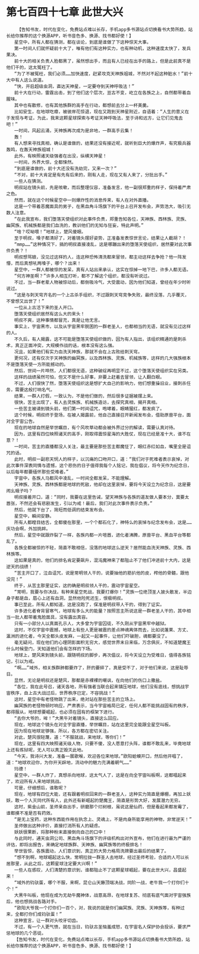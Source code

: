 # 第七百四十七章 此世大兴
        【告知书友，时代在变化，免费站点难以长存，手机app多书源站点切换看书大势所趋，站长给你推荐的这个换源APP，听书音色多、换源、找书都好使！】
       星空中，所有人都在猜测，都在谈论，到底是谁做了下这种惊天大事。
       第一时间人们就怀疑前十大了，唯有他们有这种实力，也有种动机，这种速度太快了，发兵果决。
       前十大的相关负责人脸都黑了，虽然想出手，而且有人已经在出手的路上，但是此前真不是他们干的，这太冤枉了。
       “为了不被冤枉，我们必须……加快速度，赶紧攻克天神族祖城，不然对不起这种脏水！”前十大中有人这么说道。
       “快，开启超级虫洞，直达天神星，一定要夺到天神呼吸法！”
       前十大在行动，雷霆出击，到了他们这个层次，亘古不变，屹立在各族之上，自然都带着血腥味。
       其中也有散修，也有其他族群的高手在行动，都想前去分上一杯美羹。
       比如安生，在地球吃瘪，被彼岸花惊退，现在又跑到天神星附近，自语着：“人生的意义在于发现与考证，为此，我来这颗星球探索与考证天神呼吸法，至于诗和远方，让它们见鬼去吧！”
       一时间，风起云涌，天神族再次成为是非地，一群高手云集！
       轰！
       有人想来寻找真相，确认是谁做的，结果还没有接近呢，就听到巨大的爆炸声，有究极兵器轰鸣，在轰天神族祖城！
       此外，有映照诸天级强者在出没，纵横天神星！
       一时间，外界大惊，全都悚然。
       “到底是谁做的，前十大还没有洗劫完，又来一次？”
       “不对，前十大肯定是有先有后来的，刚有人走，现在又有人来了，分批出手。”
       一些人在猜测。
       明叔站在镜头前，先是咳嗽，而后整理仪容，准备发言，他一副很郑重的样子，保持着严肃之色。
       然而，就在这个时候星空中一则爆炸性的消息传来，有人在对外直播。
       这是一个带着恶魔面具的男子，在黑血角斗场旗下的平台上召开发布会，声势浩大，吸引无数人注意。
       “在此我宣布，我们堕落天使组织对此事件负责，郑重告知各位，天神族、西林族、灵族、幽冥族、机械族都是我们血洗的，教训他们的无知与狂妄，特此声明。”
       “啥？哎呦喂！”地球上，楚风傻眼。
       至于明叔，嗓子都清好了，对着镜头摆好姿势，正准备发表惊世言论，结果让人截胡？！
       “mmp……”这种情况下，搞的明叔直接凌乱，这是哪蹦出来的堕落天使组织，居然要对此次事件负责？！
       明叔想骂娘，没见过这样的人，连这种恐怖清洗都来冒领，都主动这样去争抢？他一阵发懵，而后真想吼两嗓子，哪个？出来！
       星空中，一群人都被惊的发呆，真有人站出来承认，这实在惊掉一地下巴，许多人都无语。
       “何方神圣啊？”许多人相互打听，都不了解这个组织，都没有听说过。
       不过，当一群老辈人物被惊动后，都倒吸冷气，大受震动，因为他们知道，曾经在年少时听说过。
       “这是与刺天穹齐名的一个上古杀手组织，不过跟刺天穹竞争失败，最终没落，几乎覆灭，不曾想又出世了！”
       一位从上古活下来的圣人开口。
       堕落天使组织居然有这么大的来头！
       明叔不爽，这种事情都冒充，真是让他无言。
       事实上，宇宙黑市，以及从宇宙黑牢脱困的一群老圣人，也都相当的无语，就没有见过这样的人。
       不久后，有人揭露，这不可能是堕落天使组织做的，因为有人指出，该组织精通的是刺杀术，真正正面冲突，大规模作战的话，根本没有这么强。
       况且，如果他们有实力血洗天神族，那就不会在上古败给刺天穹。
       更何况，还有仅次于天神族的幽冥族，以及西林族、灵族、机械族等，这样的几大强族根本不是堕落天使一方所能撼动的。
       然后，世间一片哗然，人们都很无语，这种破绽再明显不过，这个堕落天使组织实在另类。
       这样的战绩虽然可怕，但又不是什么好事，非要上赶着去冒领，让人翻白眼。
       不过，人们很快了然，堕落天使组织这是想扩大自己的影响力，他们想重操旧业，接刺杀任务，需要这般打响名气。
       结果，一群人打假，一致认为，不是他们做的，然后很多证据被摆上来。
       很快，苦主出现了，有人去灵族族、机械族造访，去探究真相，揭开真相。
       一些苦主被请到镜头前，他们第一时间诅咒，咆哮着，眼睛猩红，都发疯了。
       这个时候，明叔终于登场，在被人揭露前，他自己直接召开新闻发布会，借助原兽平台，面对全宇宙公告。
       现在的地球自然是举世瞩目，有个风吹草动都会被外界过分的解读，需要认真对待。
       因为，这里有四位映照诸天的高手，刚取得震惊星海的大胜仗，现在已经是准十大，谁不在意？！
       一时间，苦主的直播都没人关注，最主要是那些苦主都魔怔了，眼红赤红如血，嘴里全是诅咒的话。
       此时，明叔一副悲天悯人的样子，以沉痛的口吻开口，道：“我们对于死难者表示哀悼，对此次事件深表同情与遗憾，这个悲伤的日子值得我每个人铭记，我在倡议，将今天作为纪念日，以后每年都要缅怀那些受难者。”
       宇宙中，各族人马都风中凌乱，一时间全都发呆，不能理解。
       天神族、灵族、西林族都是地球的死敌，他却在这里哀悼，要将今天设立为纪念日，这是要闹幺蛾子吗？
       明叔接着开口，道：“同时，我要在这里告诫，望天神族与各族的道友做人要本分，莫要太嚣张，不然还会有悲剧发生，引以为戒！最后，我们对此次事件表示负责。”
       然后，他就下台了，简短而低调的结束发布会。
       星空中，瞬间安静。
       所有人都瞠目结舌，全都傻在那里，一个个都石化了，神特么的哀悼与纪念发布会，这是……庆功会啊，外加挑衅。
       然后，星空中就跟炸裂了一样，各族内都一片喧嚣，进化者沸腾，原兽平台、黑血平台等都乱了。
       各族全都被惊的不轻，简直不敢相信，没落的地球这么逆天？居然能血洗天神族、灵族、西林族等。
       这如果是真的，他们的排名肯定要飙升，混沌魔神来了都阻止不了他们冲进前十大内，这是逆天的战绩！
       “苦主开口了，泣血诅咒，说是常明领人干的，说要抽他的筋扒他的皮，榨他的骨髓，跟他没完！”
       终于，从苦主那里证实，这的确是明叔领人干的，震动宇宙星空。
       “常明，我要与你决战，有种来星空死战，我要打爆你！”灵族一位绝顶圣人披头散发，半边身子都是血，眉心上还有血洞，显然他险死还生，恨极明叔。
       事已至此，所有人都知道，这是没跑了，保准是明叔带人干的，得到了证实。
       许多进化者脊背冒寒气，地球有多么大的能量？按照苦主所说这是一群老圣人干的，其中相当一批人都带着鬼脸面具，没有露出真容。
       只有一小部分人以真面孔示人，大多曾为宇宙囚徒，不久刚从宇宙黑牢中越狱。
       这时，不仅宇宙中震撼，地球上有些人更是被震的差点神魂离体而去，比如说蓬莱、方丈、瀛洲的进化者，今天全都头皮发麻，一起又一起事件，让他们吓破胆，魂都要没了。
       毫无疑问，现在他们的心理阴影面积无穷大，感觉世界末日来临，万念俱灰，不知道楚魔王什么时候登门，天知道他们会有怎样的下场。
       地球上，楚风来到镜头前，跟随明叔的脚步，再次倡议，将今天设立为受难日，值得各族铭记，引以为戒。
       “啊……”域外，相关族群肺都要炸了，肝的要碎了，真是受不了，对于他们来说，这是耻辱日。
       显然，无论是明叔还是楚风，那都是赤裸裸的嘲讽，在向他们的伤口上撒盐。
       “各位，我在此号召，诸天各地，所有强者当联合起来镇压地球，他们没有底线，想挑战宇宙秩序，自上古大战过后，世界秩序已定，不容挑战！”
       这时，星空中有老怪物跳了出来，绝对站在那些苦主的立场上。
       幽冥族的老怪物顿时响应，严肃表示，当今宇宙格局已定，任何人都不能挑战固有的秩序，都得服从，地球想要崛起，也必须在固有的框架下进行。
       “去你大爷的，哞！”大黑牛对着镜头，直接这么回应。
       现在，地球这个镜头在对全宇宙直播，举世瞩目，站在这里完全能跟全星空叫板。
       因为现在地球足够强，所以，各方都在密切关注。
       对此，楚风很轻蔑，道：“不服就战，来地球，等你们！”
       现在，这里有四大映照诸天级人物，只要不傻，没人愿意打头阵，谁都不敢乱来，毕竟地球上还有炼狱呢，无人可以真正毁灭此地。
       “今天，我诗兴大发，准备一展歌喉，欢迎各位来地球。”欧阳蛤蟆开口，然后他开唱了，道：“地球欢迎你，为你开天辟地，流动中的魅力充满着朝气……”
       玛德！
       星空中，一群人炸了，真想杀向地球，这太气人了，这是在向全宇宙叫板啊，这都唱起来了，欢迎所有人来地球挑战。
       可是，仔细想后，谁敢呢？
       现在，地球有四位大能，还有跟着明叔回来的一群老圣人，这种实力简直是爆棚，再加上妖妖，敢一个人灭同代所有人，此外还有新崛起的楚魔王，简直是形势大好，发展潜力无穷。
       这时，紫金山前，圣师亲自出手，研磨那个烂树根，虽说这是仙药，但是看起来都发霉了，谁都摸不准是否有药效。
       “是无上宝药，这种东西能作用在执念上、灵魂上，不是肉身所能享用的神物，非常逆天！”
       圣师做出这种评价，直接打消所有人的疑虑。
       妖妖很果断，将那种粉末直接倒向自己的口中！
       与此同时，通天虫洞公司、黑血角斗场旗下的评级机构出对外宣布，他们在进行最为严谨的评估，即将出报告，来确定地球族群、天神族、幽冥族等的终极排名！
       举世皆惊，各族震动，人们意识到，真正的大势力格局洗牌要出最后的结果了。
       “想不到啊，地球崛起这么快，常明拉拢一群圣人去地球，经过圣师考验，合适的人可以长居那里，从此之后，这颗星球注定要大兴啊！”
       一些人在感叹，人们清楚的意识到，谁都阻止不了这颗星球崛起，要在此世大兴，昌盛起来！
       “域外的钧驮蛋，哪个不服，来啊，昆仑山天藤顶端决战，同阶一战，老牛我一个打你们十个！”
       大黑牛叫板，他现在成为无劫牛魔神体，战意高昂，在地球复苏、彻底有底气面对宇宙强族后，他也想挑战各路对手。
       “欧阳大爷我一个打你们一百个，对，我说的就是你们幽冥族、灵族、天神族等，有种过来，全都打你们成钧驮蛋！”
       这种宣言，让一群对头咬牙切齿。
       不过，有一个人更气愤，就在当日，钧驮古圣恼羞成怒，在宇宙名人保护协会投诉，要求严惩地球的几个恶徒。
       【告知书友，时代在变化，免费站点难以长存，手机app多书源站点切换看书大势所趋，站长给你推荐的这个换源APP，听书音色多、换源、找书都好使！】